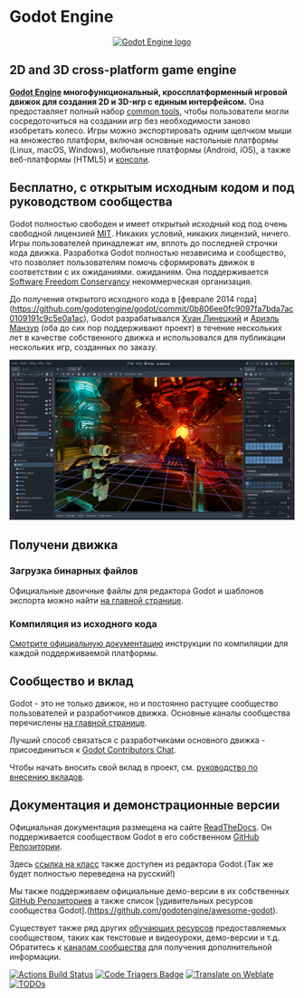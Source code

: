 # Godot Engine

<p align="center">
  <a href="https://godotengine.org">
    <img src="logo_outlined.svg" width="400" alt="Godot Engine logo">
  </a>
</p>

## 2D and 3D cross-platform game engine

**[Godot Engine](https://godotengine.org) многофункциональный, кроссплатформенный
игровой движок для создания 2D и 3D-игр с единым интерфейсом.** Она предоставляет
полный набор [common tools](https://godotengine.org/features), чтобы пользователи могли сосредоточиться на создании игр
без необходимости заново изобретать колесо. Игры можно экспортировать одним щелчком мыши на
множество платформ, включая основные настольные платформы (Linux, macOS,
Windows), мобильные платформы (Android, iOS), а также веб-платформы
(HTML5) и
[консоли](https://docs.godotengine.org/en/latest/tutorials/platform/consoles.html).

## Бесплатно, с открытым исходным кодом и под руководством сообщества

Godot полностью свободен и имеет открытый исходный код под очень свободной лицензией [MIT](https://godotengine.org/license).
Никаких условий, никаких лицензий, ничего. Игры пользователей принадлежат им, вплоть
до последней строчки кода движка. Разработка Godot полностью независима и
сообщество, что позволяет пользователям помочь сформировать движок в соответствии с их ожиданиями.
ожиданиям. Она поддерживается [Software Freedom Conservancy](https://sfconservancy.org/)
некоммерческая организация.

До получения открытого исходного кода в [феврале 2014 года] (https://github.com/godotengine/godot/commit/0b806ee0fc9097fa7bda7ac0109191c9c5e0a1ac),
Godot разрабатывался [Хуан Линецкий](https://github.com/reduz) и
[Ариэль Манзур](https://github.com/punto-) (оба до сих пор поддерживают проект) в течение нескольких лет
в качестве собственного движка и использовался для публикации нескольких игр, созданных по заказу.

![Скриншот 3D-сцены в редакторе Godot Engine](https://raw.githubusercontent.com/godotengine/godot-design/master/screenshots/editor_tps_demo_1920x1080.jpg)

## Получени движка

### Загрузка бинарных файлов

Официальные двоичные файлы для редактора Godot и шаблонов экспорта можно найти
[на главной странице](https://godotengine.org/download).

### Компиляция из исходного кода

[Смотрите официальную документацию](https://docs.godotengine.org/en/latest/development/compiling/)
инструкции по компиляции для каждой поддерживаемой платформы.

## Сообщество и вклад

Godot - это не только движок, но и постоянно растущее сообщество пользователей и разработчиков
движка. Основные каналы сообщества перечислены [на главной странице](https://godotengine.org/community).

Лучший способ связаться с разработчиками основного движка - присоединиться к
[Godot Contributors Chat](https://chat.godotengine.org).

Чтобы начать вносить свой вклад в проект, см. [руководство по внесению вкладов](CONTRIBUTING.md).

## Документация и демонстрационные версии

Официальная документация размещена на сайте [ReadTheDocs](https://docs.godotengine.org).
Он поддерживается сообществом Godot в его собственном [GitHub Репозитории](https://github.com/godotengine/godot-docs).

Здесь [ссылка на класс](https://docs.godotengine.org/en/latest/classes/)
также доступен из редактора Godot.(Так же будет полностью переведена на русский!)

Мы также поддерживаем официальные демо-версии в их собственных [GitHub Репозиториев](https://github.com/godotengine/godot-demo-projects)
а также список [удивительных ресурсов сообщества Godot].(https://github.com/godotengine/awesome-godot).

Существует также ряд других
[обучающих ресурсов](https://docs.godotengine.org/en/latest/community/tutorials.html)
предоставляемых сообществом, таких как текстовые и видеоуроки, демо-версии и т.д.
Обратитесь к [каналам сообщества](https://godotengine.org/community)
для получения дополнительной информации.

[![Actions Build Status](https://github.com/godotengine/godot/workflows/Godot/badge.svg?branch=master)](https://github.com/godotengine/godot/actions)
[![Code Triagers Badge](https://www.codetriage.com/godotengine/godot/badges/users.svg)](https://www.codetriage.com/godotengine/godot)
[![Translate on Weblate](https://hosted.weblate.org/widgets/godot-engine/-/godot/svg-badge.svg)](https://hosted.weblate.org/engage/godot-engine/?utm_source=widget)
[![TODOs](https://badgen.net/https/api.tickgit.com/badgen/github.com/godotengine/godot)](https://www.tickgit.com/browse?repo=github.com/godotengine/godot)
